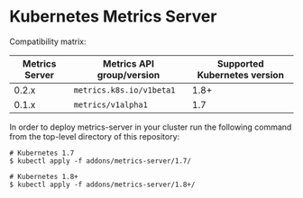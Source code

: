 # Kubernetes Metrics Server

Compatibility matrix:

Metrics Server | Metrics API group/version | Supported Kubernetes version
---------------|---------------------------|-----------------------------
0.2.x          | `metrics.k8s.io/v1beta1`  | 1.8+
0.1.x          | `metrics/v1alpha1`        | 1.7


In order to deploy metrics-server in your cluster run the following command from
the top-level directory of this repository:

```console
# Kubernetes 1.7
$ kubectl apply -f addons/metrics-server/1.7/

# Kubernetes 1.8+
$ kubectl apply -f addons/metrics-server/1.8+/
```

